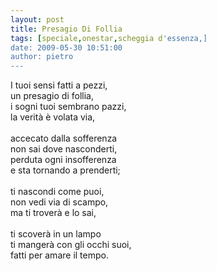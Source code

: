 ```yaml
---
layout: post
title: Presagio Di Follia
tags: [speciale,onestar,scheggia d'essenza,]
date: 2009-05-30 10:51:00
author: pietro
---
```

I tuoi sensi fatti a pezzi,<br/>un presagio di follia,<br/>i sogni tuoi sembrano pazzi,<br/>la verità è volata via,<br/><br/>accecato dalla sofferenza<br/>non sai dove nasconderti,<br/>perduta ogni insofferenza<br/>e sta tornando a prenderti;<br/><br/>ti nascondi come puoi,<br/>non vedi via di scampo,<br/>ma ti troverà e lo sai,<br/><br/>ti scoverà in un lampo<br/>ti mangerà con gli occhi suoi,<br/>fatti per amare il tempo.
